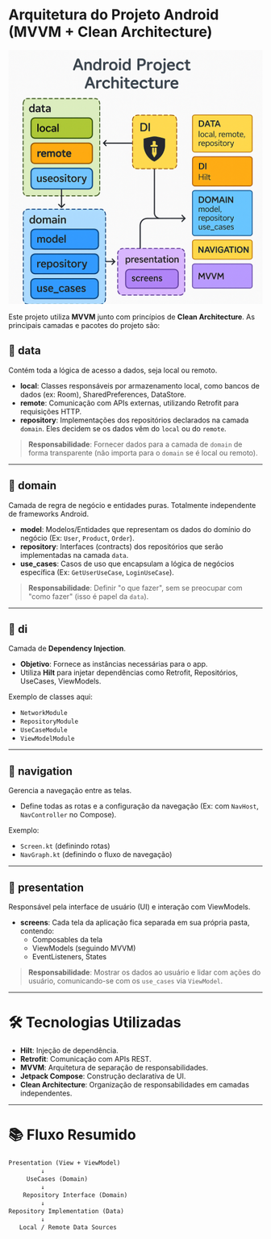 
# Arquitetura do Projeto Android (MVVM + Clean Architecture)

![Diagrama de Arquitetura](./imagens/arquitetura.png)

Este projeto utiliza **MVVM** junto com princípios de **Clean Architecture**. As principais camadas e pacotes do projeto são:

## 📁 data

Contém toda a lógica de acesso a dados, seja local ou remoto.

- **local**: Classes responsáveis por armazenamento local, como bancos de dados (ex: Room), SharedPreferences, DataStore.
- **remote**: Comunicação com APIs externas, utilizando Retrofit para requisições HTTP.
- **repository**: Implementações dos repositórios declarados na camada `domain`. Eles decidem se os dados vêm do `local` ou do `remote`.

> **Responsabilidade**: Fornecer dados para a camada de `domain` de forma transparente (não importa para o `domain` se é local ou remoto).

---

## 📁 domain

Camada de regra de negócio e entidades puras. Totalmente independente de frameworks Android.

- **model**: Modelos/Entidades que representam os dados do domínio do negócio (Ex: `User`, `Product`, `Order`).
- **repository**: Interfaces (contracts) dos repositórios que serão implementadas na camada `data`.
- **use_cases**: Casos de uso que encapsulam a lógica de negócios específica (Ex: `GetUserUseCase`, `LoginUseCase`).

> **Responsabilidade**: Definir "o que fazer", sem se preocupar com "como fazer" (isso é papel da `data`).

---

## 📁 di

Camada de **Dependency Injection**.

- **Objetivo**: Fornece as instâncias necessárias para o app.
- Utiliza **Hilt** para injetar dependências como Retrofit, Repositórios, UseCases, ViewModels.

Exemplo de classes aqui:

- `NetworkModule`
- `RepositoryModule`
- `UseCaseModule`
- `ViewModelModule`

---

## 📁 navigation

Gerencia a navegação entre as telas.

- Define todas as rotas e a configuração da navegação (Ex: com `NavHost`, `NavController` no Compose).

Exemplo:

- `Screen.kt` (definindo rotas)
- `NavGraph.kt` (definindo o fluxo de navegação)

---

## 📁 presentation

Responsável pela interface de usuário (UI) e interação com ViewModels.

- **screens**: Cada tela da aplicação fica separada em sua própria pasta, contendo:
    - Composables da tela
    - ViewModels (seguindo MVVM)
    - EventListeners, States

> **Responsabilidade**: Mostrar os dados ao usuário e lidar com ações do usuário, comunicando-se com os `use_cases` via `ViewModel`.

---

# 🛠️ Tecnologias Utilizadas

- **Hilt**: Injeção de dependência.
- **Retrofit**: Comunicação com APIs REST.
- **MVVM**: Arquitetura de separação de responsabilidades.
- **Jetpack Compose**: Construção declarativa de UI.
- **Clean Architecture**: Organização de responsabilidades em camadas independentes.

---

# 📚 Fluxo Resumido

```plaintext
Presentation (View + ViewModel)
         ↓
     UseCases (Domain)
         ↓
    Repository Interface (Domain)
         ↓
Repository Implementation (Data)
         ↓
   Local / Remote Data Sources
```

